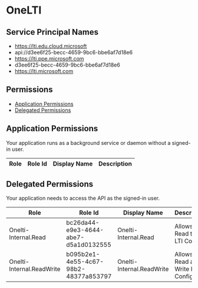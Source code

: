 # OneLTI
## Service Principal Names
- https://lti.edu.cloud.microsoft
- api://d3ee6f25-becc-4659-9bc6-bbe6af7d18e6
- https://lti.ppe.microsoft.com
- d3ee6f25-becc-4659-9bc6-bbe6af7d18e6
- https://lti.microsoft.com

 ## Permissions
- [Application Permissions](#application-permissions)
- [Delegated Permissions](#delegated-permissions)

## Application Permissions
Your application runs as a background service or daemon without a signed-in user.

| Role | Role Id | Display Name | Description |
|---|---|---|---|

## Delegated Permissions
Your application needs to access the API as the signed-in user. 

| Role | Role Id | Display Name | Description |
|---|---|---|---|
| Onelti-Internal.Read | bc26da44-e9e3-4644-abe7-d5a1d0132555 | Onelti-Internal.Read | Allows to Read the LTI Configs |
| Onelti-Internal.ReadWrite | b095b2e1-4e55-4c67-98b2-48377a853797 | Onelti-Internal.ReadWrite | Allows to Read and Write LTI Configs |

